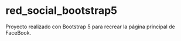 # red_social_bootstrap5

Proyecto realizado con Bootstrap 5 para recrear la página principal de FaceBook.
